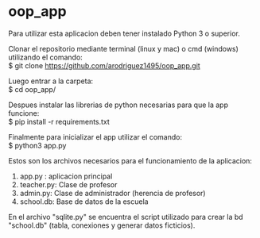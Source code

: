 # oop_app

Para utilizar esta aplicacion deben tener instalado Python 3 o superior.  

Clonar el repositorio mediante terminal (linux y mac) o cmd (windows) utilizando el comando:  
$ git clone https://github.com/arodriguez1495/oop_app.git

Luego entrar a la carpeta:  
$ cd oop_app/  

Despues instalar las librerias de python necesarias para que la app funcione:  
$ pip install -r requirements.txt  

Finalmente para inicializar el app utilizar el comando:  
$ python3 app.py  


Estos son los archivos necesarios para el funcionamiento de la aplicacion:  
1. app.py : aplicacion principal
2. teacher.py: Clase de profesor
3. admin.py: Clase de administrador (herencia de profesor)
4. school.db: Base de datos de la escuela

En el archivo "sqlite.py" se encuentra el script utilizado para crear la bd "school.db" (tabla, conexiones y generar datos ficticios).

